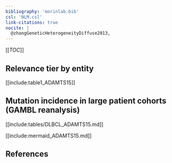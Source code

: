 ```yaml
---
bibliography: 'morinlab.bib'
csl: 'NLM.csl'
link-citations: true
nocite: |
  @zhangGeneticHeterogeneityDiffuse2013, 
---
```


[[_TOC_]]




## Relevance tier by entity

[[include:table1_ADAMTS15]]

## Mutation incidence in large patient cohorts (GAMBL reanalysis)

[[include:tables/DLBCL_ADAMTS15.md]]

[[include:mermaid_ADAMTS15.md]]

## References


